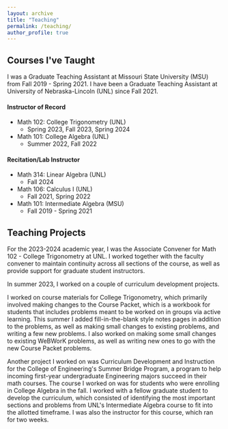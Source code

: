 ```yaml
---
layout: archive
title: "Teaching"
permalink: /teaching/
author_profile: true
---
```


## Courses I've Taught

I was a Graduate Teaching Assistant at Missouri State University (MSU) from Fall 2019 - Spring 2021. I have been a Graduate Teaching Assistant at University of Nebraska-Lincoln (UNL) since Fall 2021.

#### Instructor of Record
* Math 102: College Trigonometry (UNL)
  * Spring 2023, Fall 2023, Spring 2024
* Math 101: College Algebra (UNL)
  * Summer 2022, Fall 2022
#### Recitation/Lab Instructor
* Math 314: Linear Algebra (UNL)
  * Fall 2024
* Math 106: Calculus I (UNL)
  * Fall 2021, Spring 2022
* Math 101: Intermediate Algebra (MSU)
  * Fall 2019 - Spring 2021
 
## Teaching Projects
For the 2023-2024 academic year, I was the Associate Convener for Math 102 - College Trigonometry at UNL. I worked together with the faculty convener to maintain continuity across all sections of the course, as well as provide support for graduate student instructors.

In summer 2023, I worked on a couple of curriculum development projects.

I worked on course materials for College Trigonometry, which primarily involved making changes to the Course Packet, which is a workbook for students that includes problems meant to be worked on in groups via active learning. This summer I added fill-in-the-blank style notes pages in addition to the problems, as well as making small changes to existing problems, and writing a few new problems. I also worked on making some small changes to existing WeBWorK problems, as well as writing new ones to go with the new Course Packet problems.

Another project I worked on was Curriculum Development and Instruction for the College of Engineering's Summer Bridge Program, a program to help incoming first-year undergraduate Engineering majors succeed in their math courses. The course I worked on was for students who were enrolling in College Algebra in the fall. I worked with a fellow graduate student to develop the curriculum, which consisted of identifying the most important sections and problems from UNL's Intermediate Algebra course to fit into the allotted timeframe. I was also the instructor for this course, which ran for two weeks.
